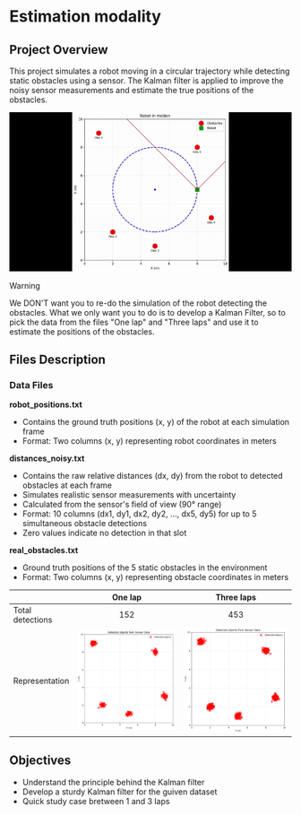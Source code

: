 # Estimation modality

## Project Overview
This project simulates a robot moving in a circular trajectory while detecting static obstacles using a sensor. The Kalman filter is applied to improve the noisy sensor measurements and estimate the true positions of the obstacles.

<p align="center">
  <img src="Estimation.gif" width="700">
</p>

> [!Warning]  
> We DON'T want you to re-do the simulation of the robot detecting the obstacles. What we only want you to do is to develop a Kalman Filter, so to pick the data from the files "One lap" and "Three laps" and use it to estimate the positions of the obstacles.

## Files Description

### Data Files

**robot_positions.txt**
- Contains the ground truth positions (x, y) of the robot at each simulation frame
- Format: Two columns (x, y) representing robot coordinates in meters

**distances_noisy.txt**
- Contains the raw relative distances (dx, dy) from the robot to detected obstacles at each frame
- Simulates realistic sensor measurements with uncertainty
- Calculated from the sensor's field of view (90° range)
- Format: 10 columns (dx1, dy1, dx2, dy2, ..., dx5, dy5) for up to 5 simultaneous obstacle detections
- Zero values indicate no detection in that slot

**real_obstacles.txt**
- Ground truth positions of the 5 static obstacles in the environment
- Format: Two columns (x, y) representing obstacle coordinates in meters

||One lap|Three laps|
|------|:------:|:-----:|
|Total detections|152|453|
|Representation|![Raw Data](<One lap/Raw_data.png>)|![Raw Data](<Three laps/Raw_data.png>)|

## Objectives
- Understand the principle behind the Kalman filter
- Develop a sturdy Kalman filter for the guiven dataset
- Quick study case bretween 1 and 3 laps
